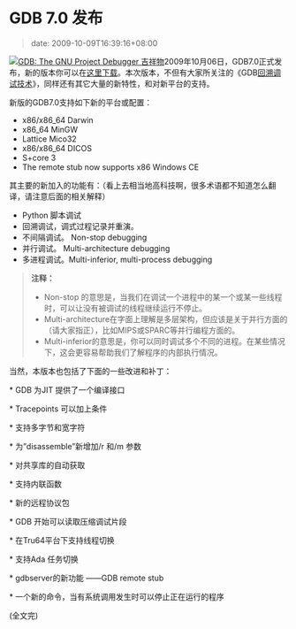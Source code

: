 # GDB 7.0 发布
>date: 2009-10-09T16:39:16+08:00


[![](http://www.gnu.org/software/gdb/images/archer.jpg "GDB: The GNU Project Debugger 吉祥物")](http://www.gnu.org/software/gdb/mascot/)2009年10月06日，GDB7.0正式发布，新的版本你可以在[这里下载](http://www.gnu.org/software/gdb/download/)。本次版本，不但有大家所关注的《GDB[回溯调试技术](https://coolshell.cn/articles/1502.html)》，同样还有其它大量的新特性，和对新平台的支持。


新版的GDB7.0支持如下新的平台或配置：


* x86/x86\_64 Darwin
* x86\_64 MinGW
* Lattice Mico32
* x86/x86\_64 DICOS
* S+core 3
* The remote stub now supports x86 Windows CE


其主要的新加入的功能有：（看上去相当地高科技啊，很多术语都不知道怎么翻译，请注意后面的相关解释）


* Python 脚本调试
* 回溯调试，调式过程记录并重演。
* 不间隔调试。 Non-stop debugging
* 并行调试。 Multi-architecture debugging
* 多进程调试。Multi-inferior, multi-process debugging




> **注释：**
> 
> 
> * Non-stop 的意思是，当我们在调试一个进程中的某一个或某一些线程时，可以让没有被调试的线程继续运行不停止。
> * Multi-architecture在字面上理解是多层架构，但应该是关于并行方面的（请大家指正），比如MIPS或SPARC等并行编程方面的。
> * Multi-inferior的意思是，你可以同时调试多个不同的进程。在某些情况下，这会更容易帮助我们了解程序的内部执行情况。
> 
> 
> 


当然，本版本也包括了下面的一些改进和补丁：


\* GDB 为JIT 提供了一个编译接口  

\* Tracepoints 可以加上条件  

\* 支持多字节和宽字符  

\* 为”disassemble”新增加/r 和/m 参数  

\* 对共享库的自动获取  

\* 支持内联函数  

\* 新的远程协议包  

\* GDB 开始可以读取压缩调试片段  

\* 在Tru64平台下支持线程切换  

\* 支持Ada 任务切换  

\* gdbserver的新功能 ——GDB remote stub  

\* 一个新的命令，当有系统调用发生时可以停止正在运行的程序


(全文完)



